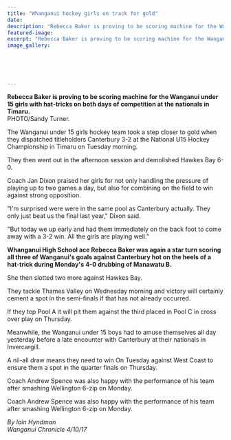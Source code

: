 ```yaml
---
title: "Whanganui hockey girls on track for gold"
date: 
description: "Rebecca Baker is proving to be scoring machine for the Wanganui under 15 girls with hat-tricks on both days of competition at the nationals in Timaru..."
featured-image: 
excerpt: "Rebecca Baker is proving to be scoring machine for the Wanganui under 15 girls with hat-tricks on both days of competition at the nationals in Timaru."
image_gallery:
	
	
	
	
	
---
```


<p><span><strong>Rebecca Baker is proving to be scoring machine for the Wanganui under 15 girls with hat-tricks on both days of competition at the nationals in Timaru.</strong> <br />PHOTO/Sandy Turner.</span></p>
<p class="element element-paragraph">The Wanganui under 15 girls hockey team took a step closer to gold when they dispatched titleholders Canterbury 3-2 at the National U15 Hockey Championship in Timaru on Tuesday morning.</p>
<p class="element element-paragraph">They then went out in the afternoon session and demolished Hawkes Bay 6-0.</p>
<p class="element element-paragraph">Coach Jan Dixon praised her girls for not only handling the pressure of playing up to two games a day, but also for combining on the field to win against strong opposition.</p>
<p class="element element-paragraph">"I'm surprised were were in the same pool as Canterbury actually. They only just beat us the final last year," Dixon said.</p>
<p class="element element-paragraph">"But today we up early and had them immediately on the back foot to come away with a 3-2 win. All the girls are playing well."</p>
<p class="element element-paragraph"><strong>Whanganui High School ace Rebecca Baker was again a star turn scoring all three of Wanganui's goals against Canterbury hot on the heels of a hat-trick during Monday's 4-0 drubbing of Manawatu B.</strong></p>
<p class="element element-paragraph">She then slotted two more against Hawkes Bay.</p>
<p class="element element-paragraph">They tackle Thames Valley on Wednesday morning and victory will certainly cement a spot in the semi-finals if that has not already occurred.</p>
<p class="element element-paragraph">If they top Pool A it will pit them against the third placed in Pool C in cross over play on Thursday.</p>
<p class="element element-paragraph">Meanwhile, the Wanganui under 15 boys had to amuse themselves all day yesterday before a late encounter with Canterbury at their nationals in Invercargill.</p>
<p class="element element-paragraph">A nil-all draw means they need to win On Tuesday against West Coast to ensure them a spot in the quarter finals on Thursday.</p>
<p class="element element-paragraph">Coach Andrew Spence was also happy with the performance of his team after smashing Wellington 6-zip on Monday.</p>
<p class="element element-paragraph">Coach Andrew Spence was also happy with the performance of his team after smashing Wellington 6-zip on Monday.</p>
<p><em>By Iain Hyndman<br />Wanganui Chronicle 4/10/17</em></p>

